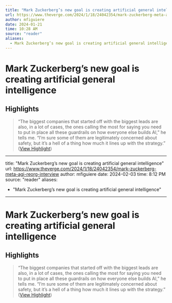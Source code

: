 ```yaml
---
title: "Mark Zuckerberg’s new goal is creating artificial general intelligence"
url: https://www.theverge.com/2024/1/18/24042354/mark-zuckerberg-meta-agi-reorg-interview
author: mfiguiere
date: 2024-01-21
time: 10:28 AM
source: "reader"
aliases:
  - Mark Zuckerberg’s new goal is creating artificial general intelligence
---
```

# Mark Zuckerberg’s new goal is creating artificial general intelligence

## Highlights
> “The biggest companies that started off with the biggest leads are also, in a lot of cases, the ones calling the most for saying you need to put in place all these guardrails on how everyone else builds AI,” he tells me. “I’m sure some of them are legitimately concerned about safety, but it’s a hell of a thing how much it lines up with the strategy.” ([View Highlight](https://read.readwise.io/read/01hmf1rbfhpcx47j1fh5jq548p))

---
title: "Mark Zuckerberg’s new goal is creating artificial general intelligence"
url: https://www.theverge.com/2024/1/18/24042354/mark-zuckerberg-meta-agi-reorg-interview
author: mfiguiere
date: 2024-02-03
time: 8:12 PM
source: "reader"
aliases:
  - "Mark Zuckerberg’s new goal is creating artificial general intelligence"
---
# Mark Zuckerberg’s new goal is creating artificial general intelligence

## Highlights
> “The biggest companies that started off with the biggest leads are also, in a lot of cases, the ones calling the most for saying you need to put in place all these guardrails on how everyone else builds AI,” he tells me. “I’m sure some of them are legitimately concerned about safety, but it’s a hell of a thing how much it lines up with the strategy.” ([View Highlight](https://read.readwise.io/read/01hmf1rbfhpcx47j1fh5jq548p))

